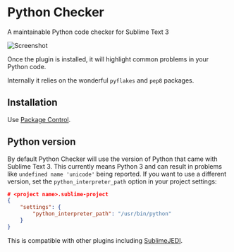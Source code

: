 Python Checker
==============

A maintainable Python code checker for Sublime Text 3

![Screenshot](../screenshots/screenshot.png)

Once the plugin is installed, it will highlight common problems in your Python code.

Internally it relies on the wonderful `pyflakes` and `pep8` packages.

Installation
------------

Use [Package Control](https://sublime.wbond.net/).

Python version
--------------

By default Python Checker will use the version of Python that came with Sublime Text 3. This currently means Python 3 and can result in problems like `undefined name 'unicode'` being reported. If you want to use a different version, set the `python_interpreter_path` option in your project settings:

```json
# <project name>.sublime-project
{
    "settings": {
        "python_interpreter_path": "/usr/bin/python"
    }
}
```

This is compatible with other plugins including [SublimeJEDI](https://github.com/srusskih/SublimeJEDI).
